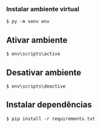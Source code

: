 ### Instalar ambiente virtual
```shell
$ py -m venv env
```
## Ativar ambiente

```shell
$ env\scripts\active
```

## Desativar ambiente

```shell
$ env\scripts\deactive
```

## Instalar dependências
```shell
$ pip install -r requirements.txt
```